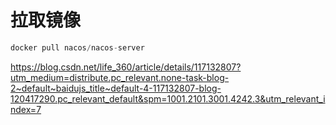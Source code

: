 # 拉取镜像

```java
docker pull nacos/nacos-server 
```





https://blog.csdn.net/life_360/article/details/117132807?utm_medium=distribute.pc_relevant.none-task-blog-2~default~baidujs_title~default-4-117132807-blog-120417290.pc_relevant_default&spm=1001.2101.3001.4242.3&utm_relevant_index=7

